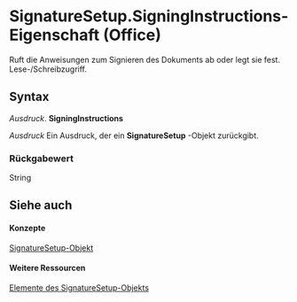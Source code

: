 
# SignatureSetup.SigningInstructions-Eigenschaft (Office)

Ruft die Anweisungen zum Signieren des Dokuments ab oder legt sie fest. Lese-/Schreibzugriff.


## Syntax

 _Ausdruck_. **SigningInstructions**

 _Ausdruck_ Ein Ausdruck, der ein **SignatureSetup** -Objekt zurückgibt.


### Rückgabewert

String


## Siehe auch


#### Konzepte


[SignatureSetup-Objekt](e76b87c9-3163-654c-ab52-559dfdf43c90.md)
#### Weitere Ressourcen


[Elemente des SignatureSetup-Objekts](http://msdn.microsoft.com/library/30bec290-276c-6a64-ca46-dc9dd145e3dd%28Office.15%29.aspx)